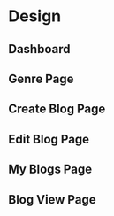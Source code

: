# Design
## Dashboard

## Genre Page

## Create Blog Page

## Edit Blog Page

## My Blogs Page

## Blog View Page

